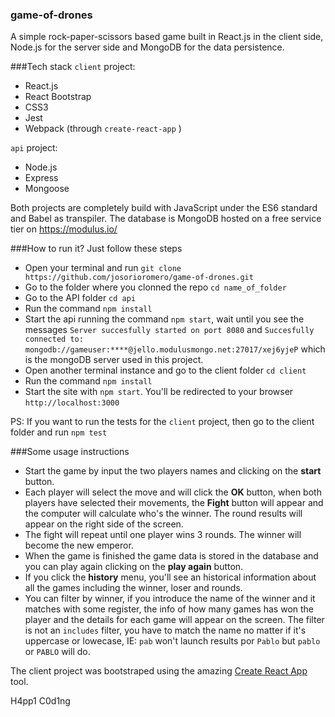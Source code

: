 ### game-of-drones

A simple rock-paper-scissors based game built in React.js in the client side,
Node.js for the server side and MongoDB for the data persistence.

###Tech stack
`client` project:
* React.js
* React Bootstrap
* CSS3
* Jest
* Webpack (through `create-react-app` )

`api` project:
* Node.js
* Express
* Mongoose

Both projects are completely build with JavaScript under the ES6 standard and Babel as transpiler.
The database is MongoDB hosted on a free service tier on https://modulus.io/

###How to run it?
Just follow these steps

* Open your terminal and run `git clone https://github.com/josorioromero/game-of-drones.git`
* Go to the folder where you clonned the repo `cd name_of_folder`
* Go to the API folder `cd api`
* Run the command `npm install`
* Start the api running the command `npm start`, wait until you see the messages `Server succesfully started on port 8080` and `Succesfully connected to: mongodb://gameuser:****@jello.modulusmongo.net:27017/xej6yjeP` which is the mongoDB server used in this project.
* Open another terminal instance and go to the client folder `cd client`
* Run the command `npm install`
* Start the site with `npm start`. You'll be redirected to your browser `http://localhost:3000`

PS: If you want to run the tests for the `client` project, then go to the client folder and run `npm test`

###Some usage instructions

* Start the game by input the two players names and clicking on the **start** button.
* Each player will select the move and will click the **OK** button, when both players have selected their movements, the **Fight**       button will appear and the computer will calculate who's the winner. The round results will appear on the right side of the screen.
* The fight will repeat until one player wins 3 rounds. The winner will become the new emperor.
* When the game is finished the game data is stored in the database and you can play again clicking on the **play again** button.
* If you click the **history** menu, you'll see an historical information about all the games including the winner, loser and rounds.
* You can filter by winner, if you introduce the name of the winner and it matches with some register, the info of how many games has     won the player and the details for each game will appear on the screen. The filter is not an `includes` filter, you have to match the   name no matter if it's uppercase or lowecase, IE: `pab` won't launch results por `Pablo` but `pablo` or `PABLO` will do.

The client project was bootstraped using the amazing [Create React App](https://github.com/facebookincubator/create-react-app) tool.

H4pp1 C0d1ng
